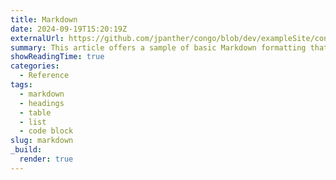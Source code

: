 ```yaml
---
title: Markdown
date: 2024-09-19T15:20:19Z
externalUrl: https://github.com/jpanther/congo/blob/dev/exampleSite/content/samples/markdown/index.md
summary: This article offers a sample of basic Markdown formatting that can be used in Congo, also it shows how some basic HTML elements are decorated.
showReadingTime: true
categories:
  - Reference
tags:
  - markdown
  - headings
  - table
  - list
  - code block
slug: markdown
_build:
  render: true
---
```

